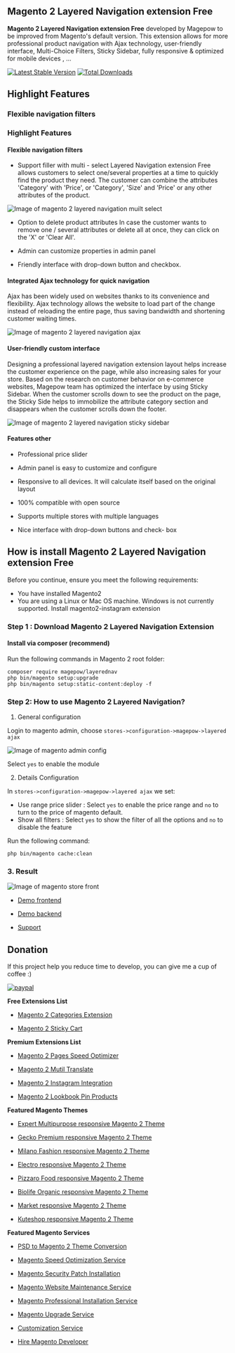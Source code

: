 ## Magento 2 Layered Navigation extension Free

**Magento 2 Layered Navigation extension Free** developed by Magepow to be improved from Magento's default version. This extension allows for more professional product navigation with Ajax technology, user-friendly interface, Multi-Choice Filters, Sticky Sidebar, fully responsive & optimized for mobile devices , ...

[![Latest Stable Version](https://poser.pugx.org/magepow/layerednav/v/stable)](https://packagist.org/packages/magepow/layerednav)
[![Total Downloads](https://poser.pugx.org/magepow/layerednav/downloads)](https://packagist.org/packages/magepow/layerednav)

## Highlight Features

### Flexible navigation filters

### Highlight Features
#### Flexible navigation filters
- Support filler with multi - select
Layered Navigation extension Free allows customers to select one/several properties at a time to quickly find the product they need. The customer can combine the attributes 'Category' with 'Price', or 'Category', 'Size' and 'Price' or any other attributes of the product.

![Image of magento 2 layered navigation muilt select](https://github.com/magepow/magento2-layered-navigation/blob/master/media/magento2-layered-navigation-muilt-select.png?raw=true)

- Option to delete product attributes
In case the customer wants to remove one / several attributes or delete all at once, they can click on the 'X' or 'Clear All'.

- Admin can customize properties in admin panel

- Friendly interface with drop-down button and checkbox.

#### Integrated Ajax technology for quick navigation
Ajax has been widely used on websites thanks to its convenience and flexibility. Ajax technology allows the website to load part of the change instead of reloading the entire page, thus saving bandwidth and shortening customer waiting times.

![Image of magento 2 layered navigation ajax](https://github.com/magepow/magento2-layered-navigation/blob/master/media/magent2-layered-navigation-ajax.png?raw=true)

#### User-friendly custom interface
Designing a professional layered navigation extension layout helps increase the customer experience on the page, while also increasing sales for your store. Based on the research on customer behavior on e-commerce websites, Magepow team has optimized the interface by using Sticky Sidebar. When the customer scrolls down to see the product on the page, the Sticky Side helps to immobilize the attribute category section and disappears when the customer scrolls down the footer.

![Image of magento 2 layered navigation sticky sidebar](https://github.com/magepow/magento2-layered-navigation/blob/master/media/magento2-layered-navigation-sticky-sidebar.gif)

#### Features other
- Professional price slider

- Admin panel is easy to customize and configure

- Responsive to all devices. It will calculate itself based on the original layout

- 100% compatible with open source

- Supports multiple stores with multiple languages

- Nice interface with drop-down buttons and check- box


## How is install Magento 2 Layered Navigation extension Free
Before you continue, ensure you meet the following requirements:

  * You have installed Magento2
  * You are using a Linux or Mac OS machine. Windows is not currently supported.
  Install magento2-instagram extension

### Step 1 : Download Magento 2 Layered Navigation Extension
#### Install via composer (recommend)
Run the following commands in Magento 2 root folder:
```
composer require magepow/layerednav
php bin/magento setup:upgrade
php bin/magento setup:static-content:deploy -f
```

### Step 2: How to use Magento 2 Layered Navigation?

  1. General configuration

  Login to magento admin, choose `stores->configuration->magepow->layered ajax`
  
  ![Image of magento admin config](https://github.com/magepow/magento2-layerednav/blob/master/media/config_backend.PNG)

  Select `yes` to enable the module
  
  2. Details Configuration
  
   In `stores->configuration->magepow->layered ajax` we set: 
   * Use range price slider : Select `yes` to enable the price range and `no` to turn to the price of magento default.
   * Show all filters : Select `yes` to show the filter of all the options and `no` to disable the feature
   
   Run the following command:
   
   ```
   php bin/magento cache:clean
   ```
  ### 3. Result
   
   ![Image of magento store front](https://github.com/magepow/magento2-layerednav/blob/master/media/result_frontend.PNG)
   
* [Demo frontend](http://demo.magepow.com/layerednav/women/tops-women.html)

* [Demo backend](http://demo.magepow.com/layerednav/admin)

* [Support](https://magepow.com/magento-2-layered-navigation-advanced.html)

 ## Donation

If this project help you reduce time to develop, you can give me a cup of coffee :) 

[![paypal](https://www.paypalobjects.com/en_US/i/btn/btn_donateCC_LG.gif)](https://www.paypal.com/paypalme/alopay)

      
**Free Extensions List**

* [Magento 2 Categories Extension](https://alothemes.com/magento-categories-extension.html)

* [Magento 2 Sticky Cart](https://alothemes.com/magento-sticky-cart.html)

**Premium Extensions List**

* [Magento 2 Pages Speed Optimizer](https://alothemes.com/magento2-speed-optimizer.html)

* [Magento 2 Mutil Translate](https://alothemes.com/magento-multi-translate.html)

* [Magento 2 Instagram Integration](https://alothemes.com/magento-2-instagram.html)

* [Magento 2 Lookbook Pin Products](https://alothemes.com/lookbook-pin-products.html)

**Featured Magento Themes**

* [Expert Multipurpose responsive Magento 2 Theme](https://1.envato.market/c/1314680/275988/4415?u=https://themeforest.net/item/expert-premium-responsive-magento-2-and-1-support-rtl-magento-2-/21667789)

* [Gecko Premium responsive Magento 2 Theme](https://1.envato.market/c/1314680/275988/4415?u=https://themeforest.net/item/gecko-responsive-magento-2-theme-rtl-supported/24677410)

* [Milano Fashion responsive Magento 2 Theme](https://1.envato.market/c/1314680/275988/4415?u=https://themeforest.net/item/milano-fashion-responsive-magento-1-2-theme/12141971)

* [Electro responsive Magento 2 Theme](https://1.envato.market/c/1314680/275988/4415?u=https://themeforest.net/item/electro-responsive-magento-1-2-theme/17042067)

* [Pizzaro Food responsive Magento 2 Theme](https://1.envato.market/c/1314680/275988/4415?u=https://themeforest.net/item/pizzaro-food-responsive-magento-1-2-theme/19438157)

* [Biolife Organic responsive Magento 2 Theme](https://1.envato.market/c/1314680/275988/4415?u=https://themeforest.net/item/biolife-organic-food-magento-2-theme-rtl-supported/25712510)

* [Market responsive Magento 2 Theme](https://1.envato.market/c/1314680/275988/4415?u=https://themeforest.net/item/market-responsive-magento-2-theme/22997928)

* [Kuteshop responsive Magento 2 Theme](https://1.envato.market/c/1314680/275988/4415?u=https://themeforest.net/item/kuteshop-multipurpose-responsive-magento-1-2-theme/12985435)

**Featured Magento Services**

* [PSD to Magento 2 Theme Conversion](https://alothemes.com/psd-to-magento-theme-conversion.html)

* [Magento Speed Optimization Service](https://alothemes.com/magento-speed-optimization-service.html)

* [Magento Security Patch Installation](https://alothemes.com/magento-security-patch-installation.html)

* [Magento Website Maintenance Service](https://alothemes.com/website-maintenance-service.html)

* [Magento Professional Installation Service](https://alothemes.com/professional-installation-service.html)

* [Magento Upgrade Service](https://alothemes.com/magento-upgrade-service.html)

* [Customization Service](https://alothemes.com/customization-service.html)

* [Hire Magento Developer](https://alothemes.com/hire-magento-developer.html)

